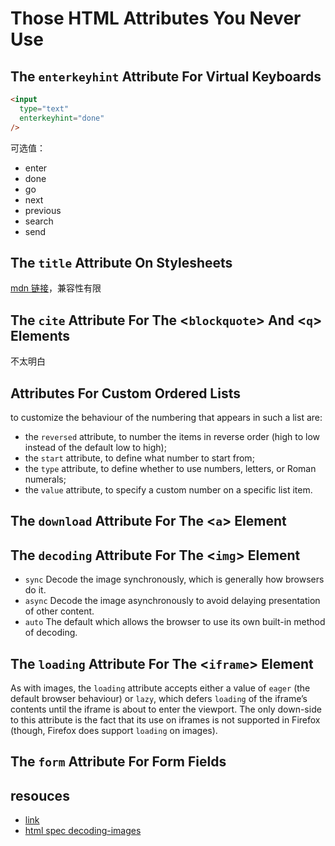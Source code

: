 # Those HTML Attributes You Never Use

## The `enterkeyhint` Attribute For Virtual Keyboards

```html
<input
  type="text"
  enterkeyhint="done"
/>
```

可选值：

- enter
- done
- go
- next
- previous
- search
- send

## The `title` Attribute On Stylesheets

[mdn 链接](https://developer.mozilla.org/en-US/docs/Web/CSS/Alternative_style_sheets)，兼容性有限

## The `cite` Attribute For The <`blockquote`> And <`q`> Elements

不太明白

## Attributes For Custom Ordered Lists

to customize the behaviour of the numbering that appears in such a list are:

- the `reversed` attribute, to number the items in reverse order (high to low instead of the default low to high);
- the `start` attribute, to define what number to start from;
- the `type` attribute, to define whether to use numbers, letters, or Roman numerals;
- the `value` attribute, to specify a custom number on a specific list item.

## The `download` Attribute For The <`a`> Element

## The `decoding` Attribute For The <`img`> Element

- `sync`
  Decode the image synchronously, which is generally how browsers do it.
- `async`
  Decode the image asynchronously to avoid delaying presentation of other content.
- `auto`
  The default which allows the browser to use its own built-in method of decoding.

## The `loading` Attribute For The <`iframe`> Element

As with images, the `loading` attribute accepts either a value of `eager` (the default browser behaviour) or `lazy`, which defers `loading` of the iframe’s contents until the iframe is about to enter the viewport. The only down-side to this attribute is the fact that its use on iframes is not supported in Firefox (though, Firefox does support `loading` on images).

## The `form` Attribute For Form Fields

## resouces

- [link](https://www.smashingmagazine.com/2022/03/html-attributes-you-never-use/)
- [html spec decoding-images](https://html.spec.whatwg.org/multipage/images.html#decoding-images)
